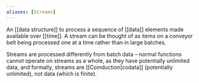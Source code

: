 ```yaml
---
aliases: [Streams]
---
```


An [[data structure]] to process a sequence of [[data]] elements made available over [[time]]. A stream can be thought of as items on a conveyor belt being processed one at a time rather than in large batches.

Streams are processed differently from batch data – normal functions cannot operate on streams as a whole, as they have potentially unlimited data, and formally, streams are [[Coinduction|codata]] (potentially unlimited), not data (which is finite). 
